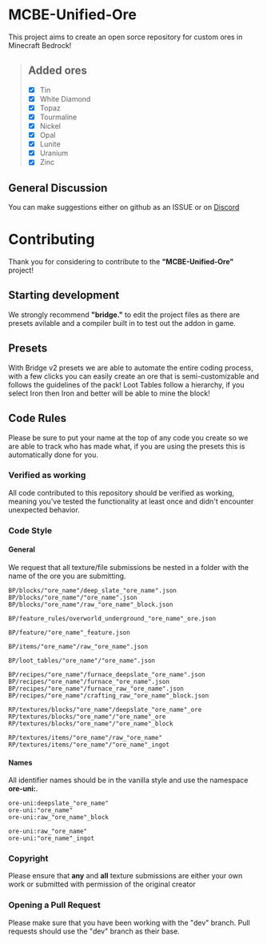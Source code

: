 # MCBE-Unified-Ore

This project aims to create an open sorce repository for custom ores in Minecraft Bedrock!

>  ## Added ores  
> - [X] Tin 
> - [X] White Diamond
> - [X] Topaz
> - [X] Tourmaline
> - [X] Nickel
> - [X] Opal
> - [X] Lunite
> - [X] Uranium
> - [X] Zinc

## General Discussion

You can make suggestions either on github as an ISSUE or on [Discord](https://discord.gg/b7KeMAYdGV)

# Contributing

Thank you for considering to contribute to the **"MCBE-Unified-Ore"** project!

## Starting development

We strongly recommend **"bridge."** to edit the project files as there are presets avilable and a compiler built in to test out the addon in game.

## Presets

With Bridge v2 presets we are able to automate the entire coding process, with a few clicks you can easily create an ore that is semi-customizable and follows the guidelines of the pack! Loot Tables follow a hierarchy, if you select Iron then Iron and better will be able to mine the block!

## Code Rules

Please be sure to put your name at the top of any code you create so we are able to track who has made what, if you are using the presets this is automatically done for you.

### Verified as working

All code contributed to this repository should be verified as working, meaning you've tested the
functionality at least once and didn't encounter unexpected behavior.

### Code Style

#### General

We request that all texture/file submissions be nested in a folder with the name of the ore you are submitting.

```
BP/blocks/"ore_name"/deep_slate_"ore_name".json
BP/blocks/"ore_name"/"ore_name".json
BP/blocks/"ore_name"/raw_"ore_name"_block.json

BP/feature_rules/overworld_underground_"ore_name"_ore.json

BP/feature/"ore_name"_feature.json

BP/items/"ore_name"/raw_"ore_name".json

BP/loot_tables/"ore_name"/"ore_name".json

BP/recipes/"ore_name"/furnace_deepslate_"ore_name".json
BP/recipes/"ore_name"/furnace_"ore_name".json
BP/recipes/"ore_name"/furnace_raw_"ore_name".json
BP/recipes/"ore_name"/crafting_raw_"ore_name"_block.json

RP/textures/blocks/"ore_name"/deepslate_"ore_name"_ore
RP/textures/blocks/"ore_name"/"ore_name"_ore
RP/textures/blocks/"ore_name"/"ore_name"_block

RP/textures/items/"ore_name"/raw_"ore_name"
RP/textures/items/"ore_name"/"ore_name"_ingot
```

#### Names

All identifier names should be in the vanilla style and use the namespace **ore-uni:**.

```
ore-uni:deepslate_"ore_name"
ore-uni:"ore_name"
ore-uni:raw_"ore_name"_block

ore-uni:raw_"ore_name"
ore-uni:"ore_name"_ingot
```

### Copyright

Please ensure that **any** and **all** texture submissions are either your own work or submitted with permission of the original creator

### Opening a Pull Request

Please make sure that you have been working with the "dev" branch. Pull requests should use the "dev" branch as their base.
